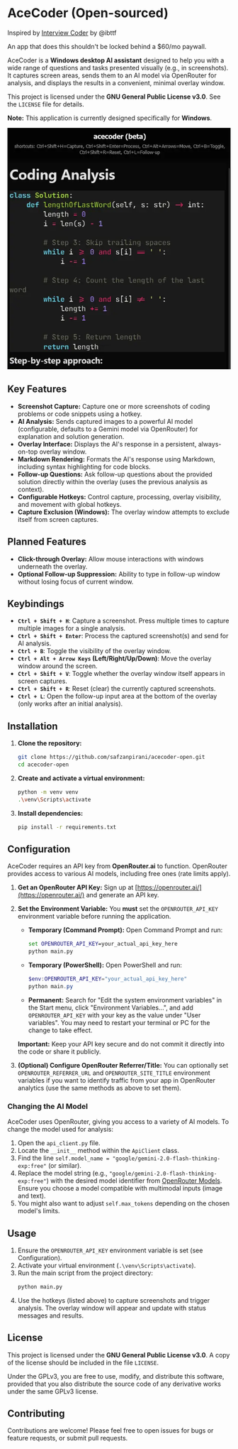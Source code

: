 # AceCoder (Open-sourced)

Inspired by [Interview Coder](https://github.com/ibttf/interview-coder) by @ibttf

An app that does this shouldn't be locked behind a $60/mo paywall.

AceCoder is a **Windows desktop AI assistant** designed to help you with a wide range of questions and tasks presented visually (e.g., in screenshots). It captures screen areas, sends them to an AI model via OpenRouter for analysis, and displays the results in a convenient, minimal overlay window.

This project is licensed under the **GNU General Public License v3.0**. See the `LICENSE` file for details.

**Note:** This application is currently designed specifically for **Windows**.

<p align="center">
  <img src="preview.webp" alt="AceCoder Preview" width="600">
</p>

## Key Features

*   **Screenshot Capture:** Capture one or more screenshots of coding problems or code snippets using a hotkey.
*   **AI Analysis:** Sends captured images to a powerful AI model (configurable, defaults to a Gemini model via OpenRouter) for explanation and solution generation.
*   **Overlay Interface:** Displays the AI's response in a persistent, always-on-top overlay window.
*   **Markdown Rendering:** Formats the AI's response using Markdown, including syntax highlighting for code blocks.
*   **Follow-up Questions:** Ask follow-up questions about the provided solution directly within the overlay (uses the previous analysis as context).
*   **Configurable Hotkeys:** Control capture, processing, overlay visibility, and movement with global hotkeys.
*   **Capture Exclusion (Windows):** The overlay window attempts to exclude itself from screen captures.

## Planned Features

*   **Click-through Overlay:** Allow mouse interactions with windows underneath the overlay.
*   **Optional Follow-up Suppression:** Ability to type in follow-up window without losing focus of current window.

## Keybindings

*   **`Ctrl + Shift + H`**: Capture a screenshot. Press multiple times to capture multiple images for a single analysis.
*   **`Ctrl + Shift + Enter`**: Process the captured screenshot(s) and send for AI analysis.
*   **`Ctrl + B`**: Toggle the visibility of the overlay window.
*   **`Ctrl + Alt + Arrow Keys` (Left/Right/Up/Down)**: Move the overlay window around the screen.
*   **`Ctrl + Shift + V`**: Toggle whether the overlay window itself appears in screen captures. 
*   **`Ctrl + Shift + R`**: Reset (clear) the currently captured screenshots.
*   **`Ctrl + L`**: Open the follow-up input area at the bottom of the overlay (only works after an initial analysis).

## Installation

1.  **Clone the repository:**
    ```bash
    git clone https://github.com/safzanpirani/acecoder-open.git
    cd acecoder-open
    ```

2.  **Create and activate a virtual environment:**
    ```bash
    python -m venv venv
    .\venv\Scripts\activate
    ```

3.  **Install dependencies:**
    ```bash
    pip install -r requirements.txt
    ```

## Configuration

AceCoder requires an API key from **OpenRouter.ai** to function. OpenRouter provides access to various AI models, including free ones (rate limits apply).

1.  **Get an OpenRouter API Key:** Sign up at [https://openrouter.ai/](https://openrouter.ai/) and generate an API key.
2.  **Set the Environment Variable:** You **must** set the `OPENROUTER_API_KEY` environment variable before running the application.

    *   **Temporary (Command Prompt):** Open Command Prompt and run:
        ```cmd
        set OPENROUTER_API_KEY=your_actual_api_key_here
        python main.py
        ```
    *   **Temporary (PowerShell):** Open PowerShell and run:
        ```powershell
        $env:OPENROUTER_API_KEY="your_actual_api_key_here"
        python main.py
        ```
    *   **Permanent:** Search for "Edit the system environment variables" in the Start menu, click "Environment Variables...", and add `OPENROUTER_API_KEY` with your key as the value under "User variables". You may need to restart your terminal or PC for the change to take effect.

    **Important:** Keep your API key secure and do not commit it directly into the code or share it publicly.

3.  **(Optional) Configure OpenRouter Referrer/Title:** You can optionally set `OPENROUTER_REFERRER_URL` and `OPENROUTER_SITE_TITLE` environment variables if you want to identify traffic from your app in OpenRouter analytics (use the same methods as above to set them).

### Changing the AI Model

AceCoder uses OpenRouter, giving you access to a variety of AI models. To change the model used for analysis:

1.  Open the `api_client.py` file.
2.  Locate the `__init__` method within the `ApiClient` class.
3.  Find the line `self.model_name = "google/gemini-2.0-flash-thinking-exp:free"` (or similar).
4.  Replace the model string (e.g., `"google/gemini-2.0-flash-thinking-exp:free"`) with the desired model identifier from [OpenRouter Models](https://openrouter.ai/models). Ensure you choose a model compatible with multimodal inputs (image and text).
5.  You might also want to adjust `self.max_tokens` depending on the chosen model's limits.

## Usage

1.  Ensure the `OPENROUTER_API_KEY` environment variable is set (see Configuration).
2.  Activate your virtual environment (`.\venv\Scripts\activate`).
3.  Run the main script from the project directory:
    ```bash
    python main.py
    ```
4.  Use the hotkeys (listed above) to capture screenshots and trigger analysis. The overlay window will appear and update with status messages and results.

## License

This project is licensed under the **GNU General Public License v3.0**. A copy of the license should be included in the file `LICENSE`.

Under the GPLv3, you are free to use, modify, and distribute this software, provided that you also distribute the source code of any derivative works under the same GPLv3 license.

## Contributing

Contributions are welcome! Please feel free to open issues for bugs or feature requests, or submit pull requests.